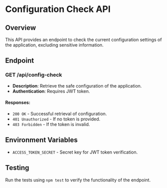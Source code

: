 # Configuration Check API

## Overview

This API provides an endpoint to check the current configuration settings of the application, excluding sensitive information.

## Endpoint

### GET /api/config-check

- **Description**: Retrieve the safe configuration of the application.
- **Authentication**: Requires JWT token.

#### Responses:
- `200 OK` - Successful retrieval of configuration.
- `401 Unauthorized` - If no token is provided.
- `403 Forbidden` - If the token is invalid.

## Environment Variables

- `ACCESS_TOKEN_SECRET` - Secret key for JWT token verification.

## Testing

Run the tests using `npm test` to verify the functionality of the endpoint.